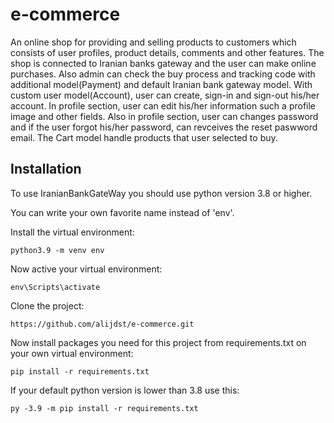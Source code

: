 # e-commerce
An online shop for providing and selling products to customers which consists of user profiles, product details, comments and other features.
The shop is connected to Iranian banks gateway and the user can make online purchases.
Also admin can check the buy process and tracking code with additional model(Payment) and default Iranian bank gateway model.
With custom user model(Account), user can create, sign-in and sign-out his/her account.
In profile section, user can edit his/her information such a profile image and other fields. Also in profile section, user can changes password and if the user forgot his/her password, can revceives the reset paswword email.
The Cart model handle products that user selected to buy.

## Installation
To use IranianBankGateWay you should use python version 3.8 or higher.

You can write your own favorite name instead of 'env'.

Install the virtual environment:
```
python3.9 -m venv env
```

Now active your virtual environment:
```
env\Scripts\activate
```

Clone the project:
```
https://github.com/alijdst/e-commerce.git
```

Now install packages you need for this project from requirements.txt on your own virtual environment:
```
pip install -r requirements.txt
```
If your default python version is lower than 3.8 use this:
```
py -3.9 -m pip install -r requirements.txt
```
